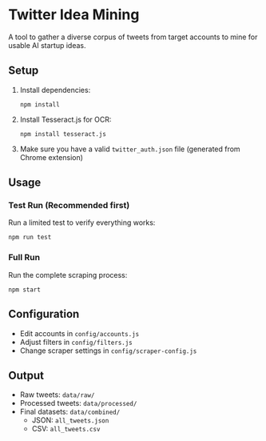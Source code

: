 # Twitter Idea Mining

A tool to gather a diverse corpus of tweets from target accounts to mine for usable AI startup ideas.

## Setup

1. Install dependencies:
   ```
   npm install
   ```

2. Install Tesseract.js for OCR:
   ```
   npm install tesseract.js
   ```

3. Make sure you have a valid `twitter_auth.json` file (generated from Chrome extension)

## Usage

### Test Run (Recommended first)

Run a limited test to verify everything works:

```
npm run test
```

### Full Run

Run the complete scraping process:

```
npm start
```

## Configuration

- Edit accounts in `config/accounts.js`
- Adjust filters in `config/filters.js`
- Change scraper settings in `config/scraper-config.js`

## Output

- Raw tweets: `data/raw/`
- Processed tweets: `data/processed/`
- Final datasets: `data/combined/`
  - JSON: `all_tweets.json`
  - CSV: `all_tweets.csv`
